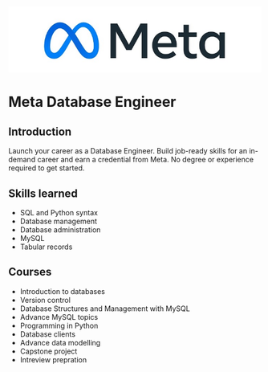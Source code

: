 ![meta-logo](./assets/logo.jpg)

# Meta Database Engineer

## Introduction
Launch your career as a Database Engineer. Build job-ready skills for an in-demand career and earn a credential from Meta. No degree or experience required to get started.

## Skills learned

- SQL and Python syntax
- Database management
- Database administration
- MySQL
- Tabular records

## Courses 

- Introduction to databases
- Version control
- Database Structures and Management with MySQL
- Advance MySQL topics
- Programming in Python
- Database clients
- Advance data modelling
- Capstone project
- Intreview prepration